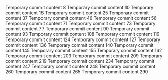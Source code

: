 Temporary commit content 8
Temporary commit content 10
Temporary commit content 18
Temporary commit content 25
Temporary commit content 37
Temporary commit content 46
Temporary commit content 56
Temporary commit content 71
Temporary commit content 73
Temporary commit content 77
Temporary commit content 90
Temporary commit content 93
Temporary commit content 108
Temporary commit content 119
Temporary commit content 124
Temporary commit content 127
Temporary commit content 136
Temporary commit content 140
Temporary commit content 145
Temporary commit content 155
Temporary commit content 162
Temporary commit content 203
Temporary commit content 209
Temporary commit content 219
Temporary commit content 234
Temporary commit content 247
Temporary commit content 248
Temporary commit content 260
Temporary commit content 265
Temporary commit content 290
